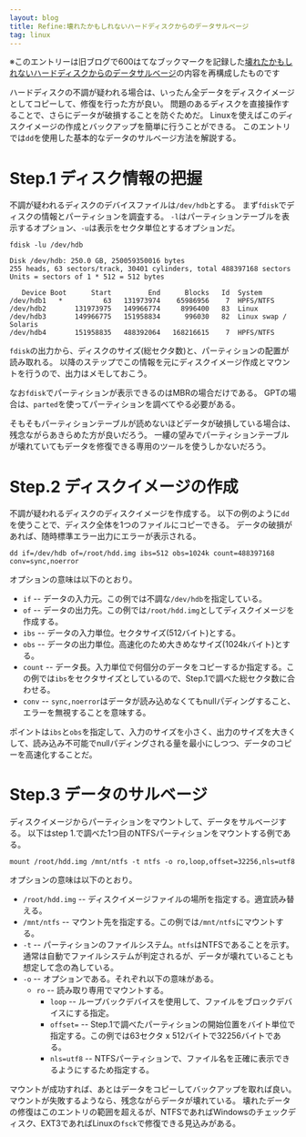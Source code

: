 ```yaml
---
layout: blog
title: Refine:壊れたかもしれないハードディスクからのデータサルベージ
tag: linux
---
```




※このエントリーは旧ブログで600はてなブックマークを記録した[壊れたかもしれないハードディスクからのデータサルベージ](http://d.hatena.ne.jp/kokutoto/20080525/p1)の内容を再構成したものです

ハードディスクの不調が疑われる場合は、いったん全データをディスクイメージとしてコピーして、修復を行った方が良い。
問題のあるディスクを直接操作することで、さらにデータが破損することを防ぐためだ。
Linuxを使えばこのディスクイメージの作成とバックアップを簡単に行うことができる。
このエントリでは`dd`を使用した基本的なデータのサルベージ方法を解説する。

# Step.1 ディスク情報の把握

不調が疑われるディスクのデバイスファイルは`/dev/hdb`とする。
まず`fdisk`でディスクの情報とパーティションを調査する。
`-l`はパーティションテーブルを表示するオプション、`-u`は表示をセクタ単位とするオプションだ。

~~~~
fdisk -lu /dev/hdb
~~~~

~~~~
Disk /dev/hdb: 250.0 GB, 250059350016 bytes
255 heads, 63 sectors/track, 30401 cylinders, total 488397168 sectors
Units = sectors of 1 * 512 = 512 bytes

   Device Boot      Start         End      Blocks   Id  System
/dev/hdb1   *          63   131973974    65986956    7  HPFS/NTFS
/dev/hdb2       131973975   149966774     8996400   83  Linux
/dev/hdb3       149966775   151958834      996030   82  Linux swap / Solaris
/dev/hdb4       151958835   488392064   168216615    7  HPFS/NTFS
~~~~

`fdisk`の出力から、ディスクのサイズ(総セクタ数)と、パーティションの配置が読み取れる。
以降のステップでこの情報を元にディスクイメージ作成とマウントを行うので、出力はメモしておこう。

なお`fdisk`でパーティションが表示できるのはMBRの場合だけである。
GPTの場合は、`parted`を使ってパーティションを調べてやる必要がある。

そもそもパーティションテーブルが読めないほどデータが破損している場合は、残念ながらあきらめた方が良いだろう。
一縷の望みでパーティションテーブルが壊れていてもデータを修復できる専用のツールを使うしかないだろう。

# Step.2 ディスクイメージの作成

不調が疑われるディスクのディスクイメージを作成する。
以下の例のように`dd`を使うことで、ディスク全体を1つのファイルにコピーできる。
データの破損があれば、随時標準エラー出力にエラーが表示される。

~~~~
dd if=/dev/hdb of=/root/hdd.img ibs=512 obs=1024k count=488397168 conv=sync,noerror
~~~~

オプションの意味は以下のとおり。

- `if` -- データの入力元。この例では不調な`/dev/hdb`を指定している。
- `of` -- データの出力先。この例では`/root/hdd.img`としてディスクイメージを作成する。
- `ibs` -- データの入力単位。セクタサイズ(512バイト)とする。
- `obs` -- データの出力単位。高速化のため大きめなサイズ(1024kバイト)とする。
- `count` -- データ長。入力単位で何個分のデータをコピーするか指定する。この例では`ibs`をセクタサイズとしているので、Step.1で調べた総セクタ数に合わせる。
- `conv` -- `sync,noerror`はデータが読み込めなくてもnullパディングすること、エラーを無視することを意味する。

ポイントは`ibs`と`obs`を指定して、入力のサイズを小さく、出力のサイズを大きくして、読み込み不可能でnullパディングされる量を最小にしつつ、データのコピーを高速化することだ。

# Step.3 データのサルベージ

ディスクイメージからパーティションをマウントして、データをサルベージする。
以下はstep 1.で調べた1つ目のNTFSパーティションをマウントする例である。

~~~~
mount /root/hdd.img /mnt/ntfs -t ntfs -o ro,loop,offset=32256,nls=utf8
~~~~

オプションの意味は以下のとおり。

- `/root/hdd.img` -- ディスクイメージファイルの場所を指定する。適宜読み替える。
- `/mnt/ntfs` -- マウント先を指定する。この例では`/mnt/ntfs`にマウントする。
- `-t` -- パーティションのファイルシステム。`ntfs`はNTFSであることを示す。通常は自動でファイルシステムが判定されるが、データが壊れていることも想定して念の為している。
- `-o` -- オプションである。それぞれ以下の意味がある。
  - `ro` -- 読み取り専用でマウントする。
	- `loop` -- ループバックデバイスを使用して、ファイルをブロックデバイスにする指定。
	- `offset=` -- Step.1で調べたパーティションの開始位置をバイト単位で指定する。この例では63セクタ x 512バイトで32256バイトである。
	- `nls=utf8` -- NTFSパーティションで、ファイル名を正確に表示できるようにするため指定する。

マウントが成功すれば、あとはデータをコピーしてバックアップを取れば良い。
マウントが失敗するようなら、残念ながらデータが壊れている。
壊れたデータの修復はこのエントリの範囲を超えるが、NTFSであればWindowsのチェックディスク、EXT3であればLinuxの`fsck`で修復できる見込みがある。
